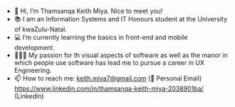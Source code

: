 - 👋 Hi, I’m Thamsanqa Keith Miya. Nice to meet you!
- 📚 I am an Information Systems and IT Honours student at the University of kwaZulu-Natal.
- 💻 I’m currently learning the basics in front-end and mobile development.
- 👨🏾‍💻 My passion for th visual aspects of software as well as the manor in which people use software has lead me to pursue a career in UX Engineering.
- 📫 How to reach me: keith.miya7@gmail.com (📧 Personal Email) https://www.linkedin.com/in/thamsanqa-keith-miya-2038901ba/ (LinkedIn)

<!---
ThamsanqaKeithMiya/ThamsanqaKeithMiya is a ✨ special ✨ repository because its `README.md` (this file) appears on your GitHub profile.
You can click the Preview link to take a look at your changes.
--->
